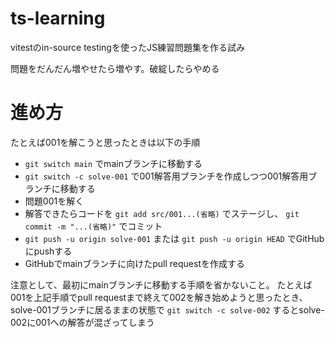 # ts-learning

vitestのin-source testingを使ったJS練習問題集を作る試み

問題をだんだん増やせたら増やす。破綻したらやめる

# 進め方

たとえば001を解こうと思ったときは以下の手順

- `git switch main` でmainブランチに移動する
- `git switch -c solve-001` で001解答用ブランチを作成しつつ001解答用ブランチに移動する
- 問題001を解く
- 解答できたらコードを `git add src/001...(省略)` でステージし、 `git commit -m "...(省略)"` でコミット
- `git push -u origin solve-001` または `git push -u origin HEAD` でGitHubにpushする
- GitHubでmainブランチに向けたpull requestを作成する

注意として、最初にmainブランチに移動する手順を省かないこと。
たとえば001を上記手順でpull requestまで終えて002を解き始めようと思ったとき、solve-001ブランチに居るままの状態で `git switch -c solve-002` するとsolve-002に001への解答が混ざってしまう
